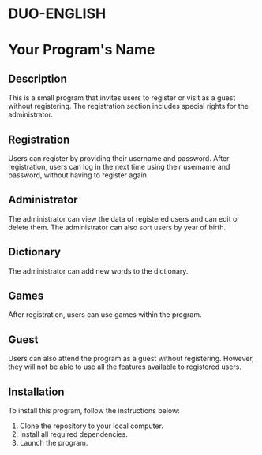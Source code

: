 # DUO-ENGLISH
# Your Program's Name

## Description
This is a small program that invites users to register or visit as a guest without registering. The registration section includes special rights for the administrator.

## Registration
Users can register by providing their username and password. After registration, users can log in the next time using their username and password, without having to register again.

## Administrator
The administrator can view the data of registered users and can edit or delete them. The administrator can also sort users by year of birth.

## Dictionary
The administrator can add new words to the dictionary.

## Games
After registration, users can use games within the program.

## Guest
Users can also attend the program as a guest without registering. However, they will not be able to use all the features available to registered users.

## Installation
To install this program, follow the instructions below:
1. Clone the repository to your local computer.
2. Install all required dependencies.
3. Launch the program.
